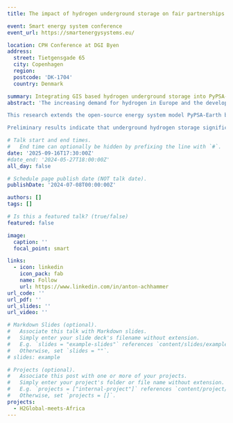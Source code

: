 ```yaml
---
title: The impact of hydrogen underground storage on fair partnerships - A GIS-based integration of salt caverns into PyPSA-Earth

event: Smart energy system conference
event_url: https://smartenergysystems.eu/

location: CPH Conference at DGI Byen
address:
  street: Tietgensgade 65
  city: Copenhagen
  region:
  postcode: 'DK-1704'
  country: Denmark

summary: Integrating GIS based hydrogen underground storage into PyPSA-Earth, apply it to Tunisia and investigate the influence of hydrogen underground storage on hydrogen exports.
abstract: 'The increasing demand for hydrogen in Europe and the development of cross-border infrastructure, such as the SoutH2 Corridor connecting Tunisia, Italy, Austria, and Germany, underscore the importance for hydrogen storage solutions to ensure supply security and competitive pricing. In the absence of storage, producers face increased market dependency, as electrolyzers require continuous operation to remain economically viable. At the same time, storage capacity presents an opportunity to enhance local value chains by securing hydrogen availability for domestic industries.

This research extends the open-source energy system model PyPSA-Earth by integrating GIS-based hydrogen underground storage in salt caverns and applies the model to Tunisia as a key hydrogen exporter along the SoutH2 Corridor. Salt caverns are considered the most economical option for large-scale hydrogen storage, offering operational flexibility for both export and domestic use. By simulating various storage scenarios, we assess their impact on hydrogen export dynamics, price stability, and local industrial development.

Preliminary results indicate that underground hydrogen storage significantly enhances the economic feasibility of hydrogen production by mitigating price volatility and enabling continuous electrolyzer operation. Furthermore, stored hydrogen can serve as a reliable supply for domestic sectors such as manufacturing and transport, fostering economic growth. This study contributes to the discourse on socially and climate-just hydrogen partnerships by demonstrating how strategic storage integration can balance Tunisia’s role as a hydrogen exporter with domestic development benefits.'

# Talk start and end times.
#   End time can optionally be hidden by prefixing the line with `#`.
date: '2025-09-16T17:30:00Z'
#date_end: '2024-05-27T18:00:00Z'
all_day: false

# Schedule page publish date (NOT talk date).
publishDate: '2024-07-08T00:00:00Z'

authors: []
tags: []

# Is this a featured talk? (true/false)
featured: false

image:
  caption: ''
  focal_point: smart

links:
  - icon: linkedin
    icon_pack: fab
    name: Follow
    url: https://www.linkedin.com/in/anton-achhammer
url_code: ''
url_pdf: ''
url_slides: ''
url_video: ''

# Markdown Slides (optional).
#   Associate this talk with Markdown slides.
#   Simply enter your slide deck's filename without extension.
#   E.g. `slides = "example-slides"` references `content/slides/example-slides.md`.
#   Otherwise, set `slides = ""`.
# slides: example

# Projects (optional).
#   Associate this post with one or more of your projects.
#   Simply enter your project's folder or file name without extension.
#   E.g. `projects = ["internal-project"]` references `content/project/deep-learning/index.md`.
#   Otherwise, set `projects = []`.
projects:
  - H2Global-meets-Africa
---
```


<!-- {{% callout note %}}
Click on the **Slides** button above to view the built-in slides feature.
{{% /callout %}} -->
